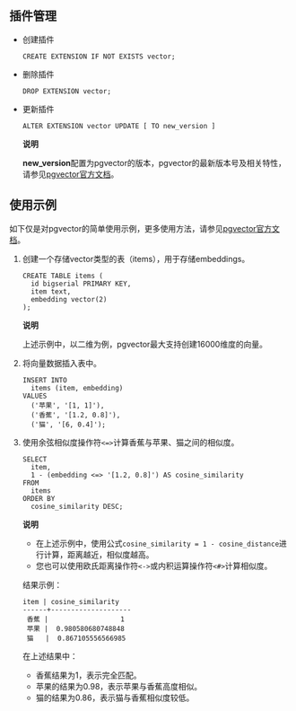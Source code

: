 ## **插件管理**

- 创建插件
    
    ```
    CREATE EXTENSION IF NOT EXISTS vector;
    ```
    
- 删除插件
    
    ```
    DROP EXTENSION vector;
    ```
    
- 更新插件
    
    ```
    ALTER EXTENSION vector UPDATE [ TO new_version ]
    ```
    
    **说明**
    
    **new_version**配置为pgvector的版本，pgvector的最新版本号及相关特性，请参见[pgvector官方文档](https://pgxn.org/dist/vector/#query-options)。


## **使用示例**

如下仅是对pgvector的简单使用示例，更多使用方法，请参见[pgvector官方文档](https://pgxn.org/dist/vector/#query-options)。

1. 创建一个存储vector类型的表（items），用于存储embeddings。
    
    ```
    CREATE TABLE items (
      id bigserial PRIMARY KEY, 
      item text, 
      embedding vector(2)
    );
    ```
    
    **说明**
    
    上述示例中，以二维为例，pgvector最大支持创建16000维度的向量。
    
2. 将向量数据插入表中。
    
    ```
    INSERT INTO
      items (item, embedding)
    VALUES
      ('苹果', '[1, 1]'),
      ('香蕉', '[1.2, 0.8]'),
      ('猫', '[6, 0.4]');
    ```
    
3. 使用余弦相似度操作符`<=>`计算香蕉与苹果、猫之间的相似度。
    
    ```
    SELECT
      item,
      1 - (embedding <=> '[1.2, 0.8]') AS cosine_similarity
    FROM
      items
    ORDER BY
      cosine_similarity DESC;
    ```
    
    **说明**
    
    - 在上述示例中，使用公式`cosine_similarity = 1 - cosine_distance`进行计算，距离越近，相似度越高。
    - 您也可以使用欧氏距离操作符`<->`或内积运算操作符`<#>`计算相似度。
    
    结果示例：
    
    ```
    item | cosine_similarity
    ------+--------------------
     香蕉 |                  1
     苹果 |  0.980580680748848
     猫   |  0.867105556566985
    ```
    
    在上述结果中：
    
    - 香蕉结果为1，表示完全匹配。
    - 苹果的结果为0.98，表示苹果与香蕉高度相似。
    - 猫的结果为0.86，表示猫与香蕉相似度较低。